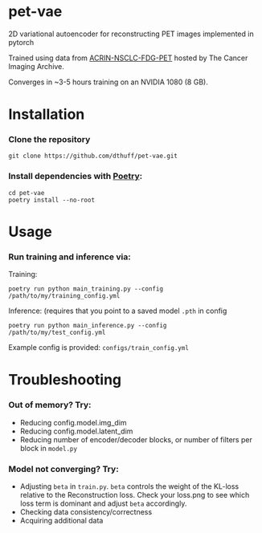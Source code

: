 # pet-vae
2D variational autoencoder for reconstructing PET images implemented in pytorch

Trained using data from [ACRIN-NSCLC-FDG-PET](https://wiki.cancerimagingarchive.net/pages/viewpage.action?pageId=39879162) hosted by The Cancer Imaging Archive.

Converges in ~3-5 hours training on an NVIDIA 1080 (8 GB).

# Installation

### Clone the repository

    git clone https://github.com/dthuff/pet-vae.git

### Install dependencies with [Poetry](https://python-poetry.org/):

    cd pet-vae
    poetry install --no-root

# Usage

### Run training and inference via:
    
Training:

    poetry run python main_training.py --config /path/to/my/training_config.yml

Inference: (requires that you point to a saved model `.pth` in config

    poetry run python main_inference.py --config /path/to/my/test_config.yml

Example config is provided: `configs/train_config.yml`

# Troubleshooting

### Out of memory? Try:

* Reducing config.model.img_dim
* Reducing config.model.latent_dim
* Reducing number of encoder/decoder blocks, or number of filters per block in `model.py`

### Model not converging? Try:

* Adjusting `beta` in `train.py`. `beta` controls the weight of the KL-loss relative to the Reconstruction loss. Check your loss.png to see which loss term is dominant and adjust `beta` accordingly.
* Checking data consistency/correctness
* Acquiring additional data